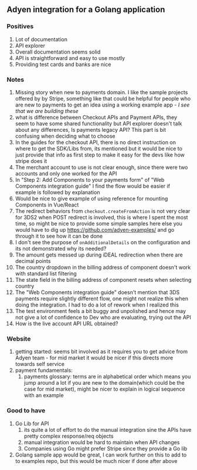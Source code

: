 ## Adyen integration for a Golang application

### Positives

1. Lot of documentation
2. API explorer
3. Overall documentation seems solid
4. API is straightforward and easy to use mostly
5. Providing test cards and banks are nice

### Notes

1. Missing story when new to payments domain. I like the sample projects offered by by Stripe, something like that could be helpful for people who are new to payments to get an idea using a working example app - _I see that we are building these_
2. what is difference between Checkout APIs and Payment APIs, they seem to have some shared functionality but API explorer doesn't talk about any differences, Is payments legacy API? This part is bit confusing when deciding what to choose
3. In the guides for the checkout API, there is no direct instruction on where to get the SDK/Libs from, its mentioned but it would be nice to just provide that info as first step to make it easy for the devs like how stripe does it
4. The merchant account to use is not clear enough, since there were two accounts and only one worked for the API
5. In "Step 2: Add Components to your payments form" of "Web Components integration guide" I find the flow would be easier if example is followed by explanation
6. Would be nice to give example of using reference for mounting Components in Vue/React
7. The redirect behaviors from `checkout.createFromAction` is not very clear for 3DS2 when POST redirect is involved, this is where I spent the most time, so might be nice to provide some simple samples here else you would have to dig up https://github.com/adyen-examples/ and go through it to see how it can be done
8. I don't see the purpose of `onAdditionalDetails` on the configuration and its not demonstrated why its needed?
9. The amount gets messed up during iDEAL redirection when there are decimal points
10. The country dropdown in the billing address of component doesn't work with standard list filtering
11. The state field in the billing address of component resets when selecting country
12. The "Web Components integration guide" doesn't mention that 3DS payments require slightly different flow, one might not realize this when doing the integration. I had to do a lot of rework when I realized this
13. The test environment feels a bit buggy and unpolished and hence may not give a lot of confidence to Dev who are evaluating, trying out the API
14. How is the live account API URL obtained?

### Website

1. getting started: seems bit involved as it requires you to get advice from Adyen team - for mid market it would be nicer if this directs more towards self service
2. payment fundamentals:
   1. payments glossary: terms are in alphabetical order which means you jump around a lot if you are new to the domain(which could be the case for mid market), might be nicer to explain in logical sequence with an example

### Good to have

1. Go Lib for API
   1. its quite a lot of effort to do the manual integration sine the APIs have pretty complex response/req objects
   2. manual integration would be hard to maintain when API changes
   3. Companies using Go might prefer Stripe since they provide a Go lib
2. Golang sample app would be great, I can work further on this to add to to examples repo, but this would be much nicer if done after above
